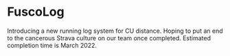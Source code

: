 # FuscoLog
Introducing a new running log system for CU distance. Hoping to put an end to the cancerous Strava culture on our team once completed. Estimated completion time is March 2022.
